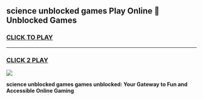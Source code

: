 
## science unblocked games Play Online 👋 Unblocked Games
<h3>
<a href="https://premium.freeplayer.one?title=science_unblocked_games&ref=19F">CLICK TO PLAY</a></h3>
<hr>

<h3>
<a href="https://premium.freeplayer.one?title=science_unblocked_games&ref=19F">CLICK 2 PLAY</a>
  
</h3>

<a href="https://premium.freeplayer.one?title=science_unblocked_games&ref=19F"><img src="https://clearcache.store/games.png"></a>


**science unblocked games games unblocked: Your Gateway to Fun and Accessible Online Gaming**
